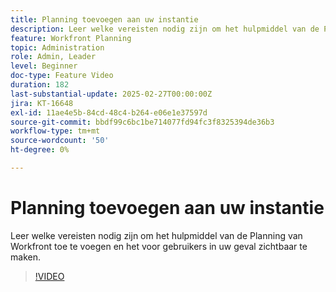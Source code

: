 ```yaml
---
title: Planning toevoegen aan uw instantie
description: Leer welke vereisten nodig zijn om het hulpmiddel van de Planning van Workfront toe te voegen en het voor gebruikers in uw geval zichtbaar te maken.
feature: Workfront Planning
topic: Administration
role: Admin, Leader
level: Beginner
doc-type: Feature Video
duration: 182
last-substantial-update: 2025-02-27T00:00:00Z
jira: KT-16648
exl-id: 11ae4e5b-84cd-48c4-b264-e06e1e37597d
source-git-commit: bbdf99c6bc1be714077fd94fc3f8325394de36b3
workflow-type: tm+mt
source-wordcount: '50'
ht-degree: 0%

---
```


# Planning toevoegen aan uw instantie

Leer welke vereisten nodig zijn om het hulpmiddel van de Planning van Workfront toe te voegen en het voor gebruikers in uw geval zichtbaar te maken.

>[!VIDEO](https://video.tv.adobe.com/v/3447972/?learn=on&enablevpops=1&captions=dut)
